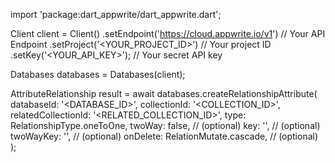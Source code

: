 import 'package:dart_appwrite/dart_appwrite.dart';

Client client = Client()
    .setEndpoint('https://cloud.appwrite.io/v1') // Your API Endpoint
    .setProject('<YOUR_PROJECT_ID>') // Your project ID
    .setKey('<YOUR_API_KEY>'); // Your secret API key

Databases databases = Databases(client);

AttributeRelationship result = await databases.createRelationshipAttribute(
    databaseId: '<DATABASE_ID>',
    collectionId: '<COLLECTION_ID>',
    relatedCollectionId: '<RELATED_COLLECTION_ID>',
    type: RelationshipType.oneToOne,
    twoWay: false, // (optional)
    key: '', // (optional)
    twoWayKey: '', // (optional)
    onDelete: RelationMutate.cascade, // (optional)
);
